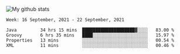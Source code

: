 ![My github stats](https://github-readme-stats.vercel.app/api?username=romvoid95&theme=gruvbox&include_all_commits=true&show_icons=true")

<!--START_SECTION:waka-->
```text
Week: 16 September, 2021 - 22 September, 2021

Java         34 hrs 15 mins  ████████████████████▓░░░░   83.00 % 
Groovy       6 hrs 35 mins   ████░░░░░░░░░░░░░░░░░░░░░   15.97 % 
Properties   13 mins         ░░░░░░░░░░░░░░░░░░░░░░░░░   00.54 % 
XML          11 mins         ░░░░░░░░░░░░░░░░░░░░░░░░░   00.46 % 
```
<!--END_SECTION:waka-->
